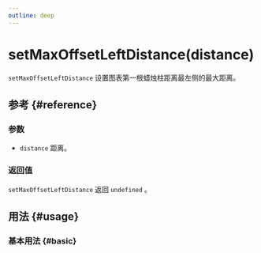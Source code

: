 ```yaml
---
outline: deep
---
```


# setMaxOffsetLeftDistance(distance)
`setMaxOffsetLeftDistance` 设置图表第一根蜡烛柱距离最左侧的最大距离。

## 参考 {#reference}
<!--@include: @/@views/api/references/instance/setMaxOffsetLeftDistance.md-->

### 参数
- `distance` 距离。

### 返回值
`setMaxOffsetLeftDistance` 返回 `undefined` 。

## 用法 {#usage}
<script setup>
import SetMaxOffsetLeftDistance from '../../@views/api/samples/setMaxOffsetLeftDistance/index.vue'
</script>

### 基本用法 {#basic}
<SetMaxOffsetLeftDistance/>